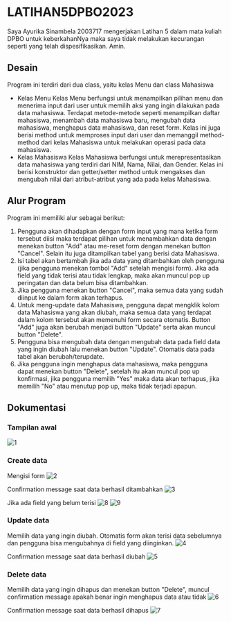 # LATIHAN5DPBO2023

Saya Ayurika Sinambela 2003717 mengerjakan Latihan 5 dalam mata kuliah DPBO untuk keberkahanNya maka saya tidak melakukan kecurangan seperti yang telah dispesifikasikan. Amin.

## Desain
Program ini terdiri dari dua class, yaitu kelas Menu dan class Mahasiswa
- Kelas Menu
Kelas Menu berfungsi untuk menampilkan pilihan menu dan menerima input dari user untuk memilih aksi yang ingin dilakukan pada data mahasiswa. Terdapat metode-metode seperti menampilkan daftar mahasiswa, menambah data mahasiswa baru, mengubah data mahasiswa, menghapus data mahasiswa, dan reset form. Kelas ini juga berisi method untuk memproses input dari user dan memanggil method-method dari kelas Mahasiswa untuk melakukan operasi pada data mahasiswa.
- Kelas Mahasiswa
Kelas Mahasiswa berfungsi untuk merepresentasikan data mahasiswa yang terdiri dari NIM, Nama, Nilai, dan Gender. Kelas ini berisi konstruktor dan getter/setter method untuk mengakses dan mengubah nilai dari atribut-atribut yang ada pada kelas Mahasiswa.

## Alur Program
Program ini memiliki alur sebagai berikut:
1. Pengguna akan dihadapkan dengan form input yang mana ketika form tersebut diisi maka terdapat pilihan untuk menambahkan data dengan menekan button "Add" atau me-reset form dengan menekan button "Cancel". Selain itu juga ditampilkan tabel yang berisi data Mahasiswa.
2. Isi tabel akan bertambah jika ada data yang ditambahkan oleh pengguna (jika pengguna menekan tombol "Add" setelah mengisi form). Jika ada field yang tidak terisi atau tidak lengkap, maka akan muncul pop up peringatan dan data belum bisa ditambahkan.
3. Jika pengguna menekan button "Cancel", maka semua data yang sudah diinput ke dalam form akan terhapus.
4. Untuk meng-update data Mahasiswa, pengguna dapat mengklik kolom data Mahasiswa yang akan diubah, maka semua data yang terdapat dalam kolom tersebut akan memenuhi form secara otomatis. Button "Add" juga akan berubah menjadi button "Update" serta akan muncul button "Delete".
5. Pengguna bisa mengubah data dengan mengubah data pada field data yang ingin diubah lalu menekan button "Update". Otomatis data pada tabel akan berubah/terupdate.
6. Jika pengguna ingin menghapus data mahasiswa, maka pengguna dapat menekan button "Delete", setelah itu akan muncul pop up konfirmasi, jika pengguna memilih "Yes" maka data akan terhapus, jika memilih "No" atau menutup pop up, maka tidak terjadi apapun.

## Dokumentasi
### Tampilan awal
![1](https://user-images.githubusercontent.com/71563980/226943838-8225a430-9ddc-40a2-937b-6be6d4286162.png)
### Create data
Mengisi form
![2](https://user-images.githubusercontent.com/71563980/226944245-8ccc63df-da62-402e-b34e-e55ed21bcdd4.png)

Confirmation message saat data berhasil ditambahkan
![3](https://user-images.githubusercontent.com/71563980/226944672-6ebbdabf-03ef-4d5e-9019-410ae3c11ecd.png)

Jika ada field yang belum terisi
![8](https://user-images.githubusercontent.com/71563980/226946734-73c8d42e-d46a-4240-9b23-6a403d8d5cdd.png)
![9](https://user-images.githubusercontent.com/71563980/226946748-f6e48b69-6773-4cbb-b2fe-4a592e662c59.png)
### Update data
Memilih data yang ingin diubah. Otomatis form akan terisi data sebelumnya dan pengguna bisa mengubahnya di field yang diinginkan.
![4](https://user-images.githubusercontent.com/71563980/226944850-71703b81-ca17-421e-88cc-117945cd7007.png)

Confirmation message saat data berhasil diubah
![5](https://user-images.githubusercontent.com/71563980/226945104-d024d55f-038f-4e22-a777-8c121fea482d.png)
### Delete data
Memilih data yang ingin dihapus dan menekan button "Delete", muncul confirmation message apakah benar ingin menghapus data atau tidak
![6](https://user-images.githubusercontent.com/71563980/226945855-3fe3b669-d97d-4e7a-8bcf-b5df3c83b1dd.png)

Confirmation message saat data berhasil dihapus
![7](https://user-images.githubusercontent.com/71563980/226946074-d67e7532-4a37-4b39-b9e2-7819648590f0.png)
